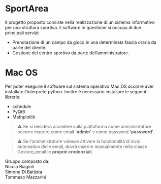 # SportArea
Il progetto proposto consiste nella realizzazione di un sistema informativo per una struttura sportiva. Il software in questione si occupa di due principali servizi:
* Prenotazione di un campo da gioco in una determinata fascia oraria da parte del cliente.
* Gestione del centro sportivo da parte dell’amministratore.


# Mac OS
Per poter eseguire il software sul sistema operativo Mac OS occorre aver installato l'interprete python. Inoltre è necessario installare le seguenti librerie:
* schedule
* PyQt6
* Mathplotlib

> :warning: Se si desidera accedere sulla piattaforma come amministratore occorre inserire come email **'admin'** e come password **'password'**.

> :warning: Se l'amministratore volesse attivare la funzionalità di invio automatico delle email, dovrà inserire manualmente nella classe Gestore_email le **proprie credenziali**.

Gruppo composto da:
<br>
Nicola Biagioli 
<br>
Simone Di Battista
<br>
Tommaso Mazzarini
